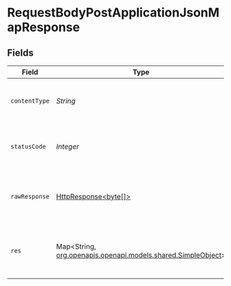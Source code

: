 # RequestBodyPostApplicationJsonMapResponse


## Fields

| Field                                                                                                                    | Type                                                                                                                     | Required                                                                                                                 | Description                                                                                                              | Example                                                                                                                  |
| ------------------------------------------------------------------------------------------------------------------------ | ------------------------------------------------------------------------------------------------------------------------ | ------------------------------------------------------------------------------------------------------------------------ | ------------------------------------------------------------------------------------------------------------------------ | ------------------------------------------------------------------------------------------------------------------------ |
| `contentType`                                                                                                            | *String*                                                                                                                 | :heavy_check_mark:                                                                                                       | HTTP response content type for this operation                                                                            |                                                                                                                          |
| `statusCode`                                                                                                             | *Integer*                                                                                                                | :heavy_check_mark:                                                                                                       | HTTP response status code for this operation                                                                             |                                                                                                                          |
| `rawResponse`                                                                                                            | [HttpResponse<byte[]>](https://docs.oracle.com/en/java/javase/11/docs/api/java.net.http/java/net/http/HttpResponse.html) | :heavy_check_mark:                                                                                                       | Raw HTTP response; suitable for custom response parsing                                                                  |                                                                                                                          |
| `res`                                                                                                                    | Map<String, [org.openapis.openapi.models.shared.SimpleObject](../../models/shared/SimpleObject.md)>                      | :heavy_minus_sign:                                                                                                       | OK                                                                                                                       | {<br/>"mapElem1": "...",<br/>"mapElem2": "..."<br/>}                                                                     |